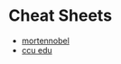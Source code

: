 # Cheat Sheets

- [mortennobel](https://github.com/mortennobel/cpp-cheatsheet)
- [ccu edu](https://www.cs.ccu.edu.tw/~damon/oop/,c++refcard.pdf)
